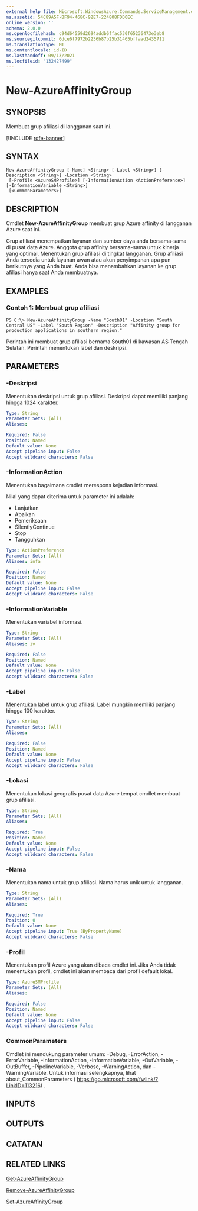```yaml
---
external help file: Microsoft.WindowsAzure.Commands.ServiceManagement.dll-Help.xml
ms.assetid: 54C89A5F-BF94-468C-92E7-224808FDD0EC
online version: ''
schema: 2.0.0
ms.openlocfilehash: c94d64559d2694addb6ffac530f65236473e3eb8
ms.sourcegitcommit: 6dce6f7972b2236b87b25b31465bffaad2435711
ms.translationtype: MT
ms.contentlocale: id-ID
ms.lasthandoff: 09/13/2021
ms.locfileid: "132427499"
---
```

# New-AzureAffinityGroup

## SYNOPSIS
Membuat grup afiliasi di langganan saat ini.

[!INCLUDE [rdfe-banner](../../includes/rdfe-banner.md)]

## SYNTAX

```
New-AzureAffinityGroup [-Name] <String> [-Label <String>] [-Description <String>] -Location <String>
 [-Profile <AzureSMProfile>] [-InformationAction <ActionPreference>] [-InformationVariable <String>]
 [<CommonParameters>]
```

## DESCRIPTION
Cmdlet **New-AzureAffinityGroup** membuat grup Azure affinity di langganan Azure saat ini.

Grup afiliasi menempatkan layanan dan sumber daya anda bersama-sama di pusat data Azure.
Anggota grup affinity bersama-sama untuk kinerja yang optimal.
Menentukan grup afiliasi di tingkat langganan.
Grup afiliasi Anda tersedia untuk layanan awan atau akun penyimpanan apa pun berikutnya yang Anda buat.
Anda bisa menambahkan layanan ke grup afiliasi hanya saat Anda membuatnya.

## EXAMPLES

### Contoh 1: Membuat grup afiliasi
```
PS C:\> New-AzureAffinityGroup -Name "South01" -Location "South Central US" -Label "South Region" -Description "Affinity group for production applications in southern region."
```

Perintah ini membuat grup afiliasi bernama South01 di kawasan AS Tengah Selatan.
Perintah menentukan label dan deskripsi.

## PARAMETERS

### -Deskripsi
Menentukan deskripsi untuk grup afiliasi.
Deskripsi dapat memiliki panjang hingga 1024 karakter.

```yaml
Type: String
Parameter Sets: (All)
Aliases: 

Required: False
Position: Named
Default value: None
Accept pipeline input: False
Accept wildcard characters: False
```

### -InformationAction
Menentukan bagaimana cmdlet merespons kejadian informasi.

Nilai yang dapat diterima untuk parameter ini adalah:

- Lanjutkan
- Abaikan
- Pemeriksaan
- SilentlyContinue
- Stop
- Tangguhkan

```yaml
Type: ActionPreference
Parameter Sets: (All)
Aliases: infa

Required: False
Position: Named
Default value: None
Accept pipeline input: False
Accept wildcard characters: False
```

### -InformationVariable
Menentukan variabel informasi.

```yaml
Type: String
Parameter Sets: (All)
Aliases: iv

Required: False
Position: Named
Default value: None
Accept pipeline input: False
Accept wildcard characters: False
```

### -Label
Menentukan label untuk grup afiliasi.
Label mungkin memiliki panjang hingga 100 karakter.

```yaml
Type: String
Parameter Sets: (All)
Aliases: 

Required: False
Position: Named
Default value: None
Accept pipeline input: False
Accept wildcard characters: False
```

### -Lokasi
Menentukan lokasi geografis pusat data Azure tempat cmdlet membuat grup afiliasi.

```yaml
Type: String
Parameter Sets: (All)
Aliases: 

Required: True
Position: Named
Default value: None
Accept pipeline input: False
Accept wildcard characters: False
```

### -Nama
Menentukan nama untuk grup afiliasi.
Nama harus unik untuk langganan.

```yaml
Type: String
Parameter Sets: (All)
Aliases: 

Required: True
Position: 0
Default value: None
Accept pipeline input: True (ByPropertyName)
Accept wildcard characters: False
```

### -Profil
Menentukan profil Azure yang akan dibaca cmdlet ini.
Jika Anda tidak menentukan profil, cmdlet ini akan membaca dari profil default lokal.

```yaml
Type: AzureSMProfile
Parameter Sets: (All)
Aliases: 

Required: False
Position: Named
Default value: None
Accept pipeline input: False
Accept wildcard characters: False
```

### CommonParameters
Cmdlet ini mendukung parameter umum: -Debug, -ErrorAction, -ErrorVariable, -InformationAction, -InformationVariable, -OutVariable, -OutBuffer, -PipelineVariable, -Verbose, -WarningAction, dan -WarningVariable. Untuk informasi selengkapnya, lihat about_CommonParameters ( https://go.microsoft.com/fwlink/?LinkID=113216) .

## INPUTS

## OUTPUTS

## CATATAN

## RELATED LINKS

[Get-AzureAffinityGroup](./Get-AzureAffinityGroup.md)

[Remove-AzureAffinityGroup](./Remove-AzureAffinityGroup.md)

[Set-AzureAffinityGroup](./Set-AzureAffinityGroup.md)


